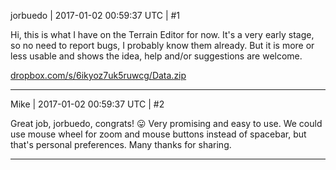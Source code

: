 jorbuedo | 2017-01-02 00:59:37 UTC | #1

Hi, this is what I have on the Terrain Editor for now. It's a very early stage, so no need to report bugs, I probably know them already. But it is more or less usable and shows the idea, help and/or suggestions are welcome. 

[dropbox.com/s/6ikyoz7uk5ruwcg/Data.zip](https://www.dropbox.com/s/6ikyoz7uk5ruwcg/Data.zip)

-------------------------

Mike | 2017-01-02 00:59:37 UTC | #2

Great job, jorbuedo, congrats!  :stuck_out_tongue: 
Very promising and easy to use.
We could use mouse wheel for zoom and mouse buttons instead of spacebar, but that's personal preferences.
Many thanks for sharing.

-------------------------

